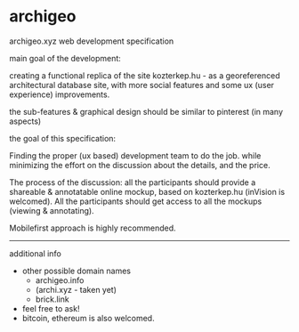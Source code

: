 # archigeo
archigeo.xyz web development specification

main goal of the development:

creating a functional replica of the site kozterkep.hu - as a georeferenced architectural database site, with more social features and some ux (user experience) improvements.

the sub-features & graphical design should be similar to pinterest (in many aspects) 


the goal of this specification:

Finding the proper (ux based) development team to do the job. while minimizing the effort on the discussion about the details, and the price. 

The process of the discussion: all the participants should provide a shareable & annotatable online mockup, based on kozterkep.hu (inVision is welcomed).
All the participants should get access to all the mockups (viewing & annotating). 

Mobilefirst approach is highly recommended. 


----------
additional info
- other possible domain names
  - archigeo.info
  - (archi.xyz - taken yet) 
  - brick.link
- feel free to ask! 
- bitcoin, ethereum is also welcomed. 


